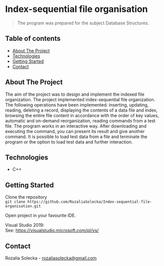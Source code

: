 # Index-sequential file organisation
> The program was prepared for the subject Database Structures. 

## Table of contents
* [About The Project](#about-the-project)
* [Technologies](#technologies)
* [Getting Started](#getting-started)
* [Contact](#contact)

## About The Project
The aim of the project was to design and implement the indexed file organization. The project implemented index-sequential file organization. The following operations have been implemented: inserting, updating, reading, deleting a record, displaying the contents of a data file and index, browsing the entire file content in accordance with the order of key values, automatic and on-demand reorganization, reading commands from a test file. The program works in an interactive way. After downloading and executing the command, you can present its result and give another command. It is possible to load test data from a file and terminate the program or the option to load test data and further interaction.

## Technologies
* C++

## Getting Started
Clone the repository  
`git clone https://github.com/RozaliaSolecka/Index-sequential-file-organisation.git`
  
Open project in your favourite IDE.   
  
Visual Studio 2019:  
See: https://visualstudio.microsoft.com/pl/vs/

## Contact
Rozalia Solecka - rozaliasolecka@gmail.com

